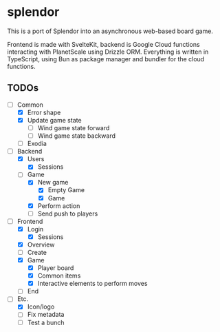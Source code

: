 # splendor

This is a port of Splendor into an asynchronous web-based board game.

Frontend is made with SvelteKit, backend is Google Cloud functions interacting with PlanetScale using Drizzle ORM. Everything is written in TypeScript, using Bun as package manager and bundler for the cloud functions.

## TODOs

- [ ] Common
  - [x] Error shape
  - [x] Update game state
    - [ ] Wind game state forward
    - [ ] Wind game state backward
  - [ ] Exodia
- [ ] Backend
  - [x] Users
    - [x] Sessions
  - [ ] Game
    - [x] New game
      - [x] Empty Game
      - [x] Game
    - [x] Perform action
    - [ ] Send push to players
- [ ] Frontend
  - [x] Login
    - [x] Sessions
  - [x] Overview
  - [ ] Create
  - [x] Game
    - [x] Player board
    - [x] Common items
    - [x] Interactive elements to perform moves
  - [ ] End
- [ ] Etc.
  - [x] Icon/logo
  - [ ] Fix metadata
  - [ ] Test a bunch
